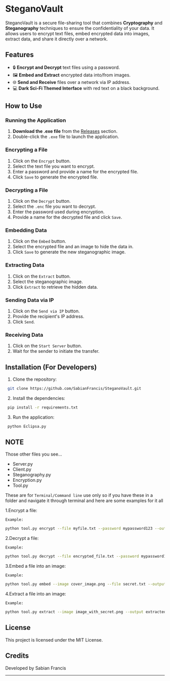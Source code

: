 # SteganoVault

SteganoVault is a secure file-sharing tool that combines **Cryptography** and **Steganography** techniques to ensure the confidentiality of your data. It allows users to encrypt text files, embed encrypted data into images, extract data, and share it directly over a network.

## Features
- 🔒 **Encrypt and Decrypt** text files using a password.
- 🖼️ **Embed and Extract** encrypted data into/from images.
- 🌐 **Send and Receive** files over a network via IP address.
- 💻 **Dark Sci-Fi Themed Interface** with red text on a black background.

## How to Use

### Running the Application
1. **Download the .exe file** from the [Releases](https://github.com/SabianFrancis/SteganoVault/releases) section.
2. Double-click the `.exe` file to launch the application.

### Encrypting a File
1. Click on the `Encrypt` button.
2. Select the text file you want to encrypt.
3. Enter a password and provide a name for the encrypted file.
4. Click `Save` to generate the encrypted file.

### Decrypting a File
1. Click on the `Decrypt` button.
2. Select the `.enc` file you want to decrypt.
3. Enter the password used during encryption.
4. Provide a name for the decrypted file and click `Save`.

### Embedding Data
1. Click on the `Embed` button.
2. Select the encrypted file and an image to hide the data in.
3. Click `Save` to generate the new steganographic image.

### Extracting Data
1. Click on the `Extract` button.
2. Select the steganographic image.
3. Click `Extract` to retrieve the hidden data.

### Sending Data via IP
1. Click on the `Send via IP` button.
2. Provide the recipient's IP address.
3. Click `Send`.

### Receiving Data
1. Click on the `Start Server` button.
2. Wait for the sender to initiate the transfer.

## Installation (For Developers)
1. Clone the repository:
```bash
 git clone https://github.com/SabianFrancis/SteganoVault.git
```
2. Install the dependencies:
```bash
 pip install -r requirements.txt
```
3. Run the application:
```bash
 python Eclipsa.py
```
## NOTE 
Those other files you see...
- Server.py
- Client.py
- Steganography.py
- Encryption.py 
- Tool.py
   
These are for `Terminal/Command line` use only so if you have these in a folder and navigate it through terminal and here are some examples for it all 

1.Encrypt a file:

`Example:`
```bash
python tool.py encrypt --file myfile.txt --password mypassword123 --output encrypted_file.txt
```
2.Decrypt a file:

`Example:`
```bash
python tool.py decrypt --file encrypted_file.txt --password mypassword123 --output decrypted_file.txt
```
3.Embed a file into an image:

`Example:`
```bash
python tool.py embed --image cover_image.png --file secret.txt --output image_with_secret.png
```
4.Extract a file into an image:

`Example:`
```bash
python tool.py extract --image image_with_secret.png --output extracted_file.txt       
```


## License
This project is licensed under the MIT License.

## Credits
Developed by Sabian Francis

---


